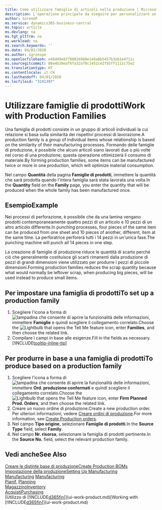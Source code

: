 ```yaml
---
title: Come utilizzare famiglie di articoli nella produzione | Microsoft Docs
description: L'operazione principale da eseguire per personalizzare un calendario di base per la propria società, o per uno dei partner commerciali, è la modifica dello stato dei giorni lavorativi e non lavorativi.
author: SorenGP
ms.service: dynamics365-business-central
ms.topic: article
ms.devlang: na
ms.tgt_pltfrm: na
ms.workload: na
ms.search.keywords: ''
ms.date: 04/01/2020
ms.author: sgroespe
ms.openlocfilehash: e48d49e8f708026980e148a8b5457b3eb1e4711c
ms.sourcegitcommit: 88e4b30eaf6fa32af0c1452ce2f85ff1111c75e2
ms.translationtype: HT
ms.contentlocale: it-CH
ms.lasthandoff: 04/01/2020
ms.locfileid: "3191397"
---
```

# <a name="work-with-production-families"></a><span data-ttu-id="2bc19-103">Utilizzare famiglie di prodotti</span><span class="sxs-lookup"><span data-stu-id="2bc19-103">Work with Production Families</span></span>
<span data-ttu-id="2bc19-104">Una famiglia di prodotti consiste in un gruppo di articoli individuali la cui relazione si basa sulla similarità dei rispettivi processi di lavorazione.</span><span class="sxs-lookup"><span data-stu-id="2bc19-104">A production family is a group of individual items whose relationship is based on the similarity of their manufacturing processes.</span></span> <span data-ttu-id="2bc19-105">Formando delle famiglie di produzione, è possibile che alcuni articoli siano lavorati due o più volte nel corso di una produzione; questa operazione ottimizzerà il consumo di materiale.</span><span class="sxs-lookup"><span data-stu-id="2bc19-105">By forming production families, some items can be manufactured twice or more in one production, which will optimize material consumption.</span></span>

<span data-ttu-id="2bc19-106">Nel campo **Quantità** della pagina **Famiglie di prodotti**, immettere la quantità che sarà prodotta quando l'intera famiglia sarà stata lavorata una volta.</span><span class="sxs-lookup"><span data-stu-id="2bc19-106">In the **Quantity** field on the **Family** page, you enter the quantity that will be produced when the whole family has been manufactured once.</span></span>

## <a name="example"></a><span data-ttu-id="2bc19-107">Esempio</span><span class="sxs-lookup"><span data-stu-id="2bc19-107">Example</span></span>
<span data-ttu-id="2bc19-108">Nei processi di perforazione, è possibile che da una lamina vengano prodotti contemporaneamente quattro pezzi di un articolo e 10 pezzi di un altro articolo differente.</span><span class="sxs-lookup"><span data-stu-id="2bc19-108">In punching processes, four pieces of the same item can be produced from one sheet and 10 pieces of another, different, item at the same time.</span></span> <span data-ttu-id="2bc19-109">La perforatrice perforerà tutti i 14 pezzi in un'unica fase.</span><span class="sxs-lookup"><span data-stu-id="2bc19-109">The punching machine will punch all 14 pieces in one step.</span></span>

<span data-ttu-id="2bc19-110">La creazione di famiglie di produzione riduce le quantità di scarto perché ciò che generalmente costituisce gli scarti rimanenti dalla produzione di pezzi di grandi dimensioni viene utilizzato per produrre i pezzi di piccole dimensioni.</span><span class="sxs-lookup"><span data-stu-id="2bc19-110">Forming production families reduces the scrap quantity because what would normally be leftover scrap, when producing big pieces, will be used instead to produce small items.</span></span>

## <a name="to-set-up-a-production-family"></a><span data-ttu-id="2bc19-111">Per impostare una famiglia di prodotti</span><span class="sxs-lookup"><span data-stu-id="2bc19-111">To set up a production family</span></span>
1. <span data-ttu-id="2bc19-112">Scegliere l'icona a forma di ![lampadina che consente di aprire la funzionalità delle informazioni](media/ui-search/search_small.png "Informazioni sull'operazione che si desidera eseguire"), immettere **Famiglie** e quindi scegliere il collegamento correlato.</span><span class="sxs-lookup"><span data-stu-id="2bc19-112">Choose the ![Lightbulb that opens the Tell Me feature](media/ui-search/search_small.png "Tell me what you want to do") icon, enter **Families**, and then choose the related link.</span></span>
2. <span data-ttu-id="2bc19-113">Compilare i campi in base alle esigenze.</span><span class="sxs-lookup"><span data-stu-id="2bc19-113">Fill in the fields as necessary.</span></span> [!INCLUDE[tooltip-inline-tip](includes/tooltip-inline-tip_md.md)]

## <a name="to-produce-based-on-a-production-family"></a><span data-ttu-id="2bc19-114">Per produrre in base a una famiglia di prodotti</span><span class="sxs-lookup"><span data-stu-id="2bc19-114">To produce based on a production family</span></span>
1. <span data-ttu-id="2bc19-115">Scegliere l'icona a forma di ![lampadina che consente di aprire la funzionalità delle informazioni](media/ui-search/search_small.png "Informazioni sull'operazione che si desidera eseguire"), immettere **Ord. produzione confermati** e quindi scegliere il collegamento correlato.</span><span class="sxs-lookup"><span data-stu-id="2bc19-115">Choose the ![Lightbulb that opens the Tell Me feature](media/ui-search/search_small.png "Tell me what you want to do") icon, enter **Firm Planned Prod. Orders**, and then choose the related link.</span></span>
2. <span data-ttu-id="2bc19-116">Creare un nuovo ordine di produzione.</span><span class="sxs-lookup"><span data-stu-id="2bc19-116">Create a new production order.</span></span> <span data-ttu-id="2bc19-117">Per ulteriori informazioni, vedere [Creare ordini di produzione](production-how-to-create-production-orders.md).</span><span class="sxs-lookup"><span data-stu-id="2bc19-117">For more information, see [Create Production orders](production-how-to-create-production-orders.md).</span></span>
3. <span data-ttu-id="2bc19-118">Nel campo **Tipo origine**, selezionare **Famiglie di prodotti**.</span><span class="sxs-lookup"><span data-stu-id="2bc19-118">In the **Source Type** field, select **Family**.</span></span>  
4. <span data-ttu-id="2bc19-119">Nel campo **Nr. risorsa**, selezionare la famiglia di prodotti pertinente.</span><span class="sxs-lookup"><span data-stu-id="2bc19-119">In the **Source No.** field, select the relevant production family.</span></span>

## <a name="see-also"></a><span data-ttu-id="2bc19-120">Vedi anche</span><span class="sxs-lookup"><span data-stu-id="2bc19-120">See Also</span></span>
[<span data-ttu-id="2bc19-121">Creare le distinte base di produzione</span><span class="sxs-lookup"><span data-stu-id="2bc19-121">Create Production BOMs</span></span>](production-how-to-create-production-boms.md)  
[<span data-ttu-id="2bc19-122">Impostazione della produzione</span><span class="sxs-lookup"><span data-stu-id="2bc19-122">Setting Up Manufacturing</span></span>](production-configure-production-processes.md)  
<span data-ttu-id="2bc19-123">[Manufacturing](production-manage-manufacturing.md)  </span><span class="sxs-lookup"><span data-stu-id="2bc19-123">[Manufacturing](production-manage-manufacturing.md)  </span></span>  
<span data-ttu-id="2bc19-124">[Pianif.](production-planning.md) </span><span class="sxs-lookup"><span data-stu-id="2bc19-124">[Planning](production-planning.md) </span></span>  
[<span data-ttu-id="2bc19-125">Magazzino</span><span class="sxs-lookup"><span data-stu-id="2bc19-125">Inventory</span></span>](inventory-manage-inventory.md)  
[<span data-ttu-id="2bc19-126">Acquisti</span><span class="sxs-lookup"><span data-stu-id="2bc19-126">Purchasing</span></span>](purchasing-manage-purchasing.md)  
<span data-ttu-id="2bc19-127">[Utilizzo di [!INCLUDE[d365fin](includes/d365fin_md.md)]](ui-work-product.md)</span><span class="sxs-lookup"><span data-stu-id="2bc19-127">[Working with [!INCLUDE[d365fin](includes/d365fin_md.md)]](ui-work-product.md)</span></span>
